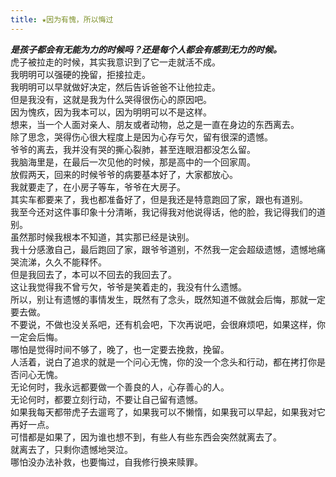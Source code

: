 ```yaml
---
title: ★因为有愧，所以悔过
---
```

***是孩子都会有无能为力的时候吗？还是每个人都会有感到无力的时候。***  
虎子被拉走的时候，其实我意识到了它一走就活不成。  
我明明可以强硬的挽留，拒接拉走。  
我明明可以早就做好决定，然后告诉爸爸不让他拉走。  
但是我没有，这就是我为什么哭得很伤心的原因吧。  
因为愧疚，因为我本可以，因为明明可以不是这样。  
想来，当一个人面对亲人、朋友或者动物，总之是一直在身边的东西离去。  
除了思念，哭得伤心很大程度上是因为心存亏欠，留有很深的遗憾。  
爷爷的离去，我并没有哭的撕心裂肺，甚至连眼泪都没怎么留。  
我脑海里是，在最后一次见他的时候，那是高中的一个回家周。  
放假两天，回来的时候爷爷的病要基本好了，大家都放心。  
我就要走了，在小房子等车，爷爷在大房子。  
其实车都要来了，我也都准备好了，但是我还是特意跑回了家，跟也有道别。  
我至今还对这件事印象十分清晰，我记得我对他说得话，他的脸，我记得我们的道别。  
虽然那时候我根本不知道，其实那已经是诀别。  
我十分感激自己，最后跑回了家，跟爷爷道别，不然我一定会超级遗憾，遗憾地痛哭流涕，久久不能释怀。  
但是我回去了，本可以不回去的我回去了。  
这让我觉得我不曾亏欠，爷爷是笑着走的，我没有什么遗憾。  
所以，别让有遗憾的事情发生，既然有了念头，既然知道不做就会后悔，那就一定要去做。  
不要说，不做也没关系吧，还有机会吧，下次再说吧，会很麻烦吧，如果这样，你一定会后悔。  
哪怕是觉得时间不够了，晚了，也一定要去挽救，挽留。  
人活着，说白了追求的就是一个问心无愧，你的没一个念头和行动，都在拷打你是否问心无愧。  
无论何时，我永远都要做一个善良的人，心存善心的人。  
无论何时，都要立刻行动，不要让自己留有遗憾。  
如果我每天都带虎子去遛弯了，如果我可以不懒惰，如果我可以早起，如果我对它再好一点。  
可惜都是如果了，因为谁也想不到，有些人有些东西会突然就离去了。  
就离去了，只剩你遗憾地哭泣。  
哪怕没办法补救，也要悔过，自我修行换来赎罪。  